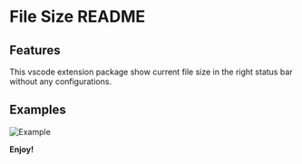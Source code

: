 # File Size README

## Features
This vscode extension package show current file size in the right status bar without any configurations.


## Examples

![Example](https://dsweiblog.oss-cn-shanghai.aliyuncs.com/2019/vscode-extension-filesize-example.jpg)

**Enjoy!**
